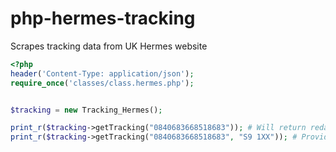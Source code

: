 # php-hermes-tracking
Scrapes tracking data from UK Hermes website



```php
<?php
header('Content-Type: application/json');
require_once('classes/class.hermes.php');


$tracking = new Tracking_Hermes();

print_r($tracking->getTracking("0840683668518683")); # Will return redacted results
print_r($tracking->getTracking("0840683668518683", "S9 1XX")); # Providing postcode will give full results, address details, GPS coords of delivery and photos if available.
```
